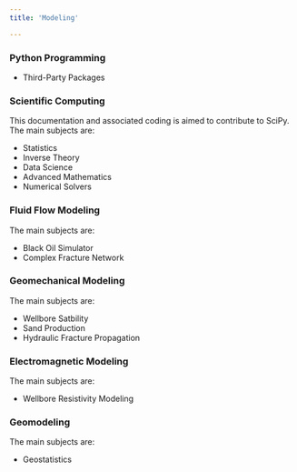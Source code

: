 ```yaml
---
title: 'Modeling'

---
```


### Python Programming

- Third-Party Packages

### Scientific Computing
This documentation and associated coding is aimed to contribute to SciPy. The main subjects are:

- Statistics
- Inverse Theory
- Data Science
- Advanced Mathematics
- Numerical Solvers

### Fluid Flow Modeling
The main subjects are:

- Black Oil Simulator
- Complex Fracture Network

### Geomechanical Modeling
The main subjects are:

- Wellbore Satbility
- Sand Production
- Hydraulic Fracture Propagation

### Electromagnetic Modeling
The main subjects are:

- Wellbore Resistivity Modeling

### Geomodeling
The main subjects are:

- Geostatistics
